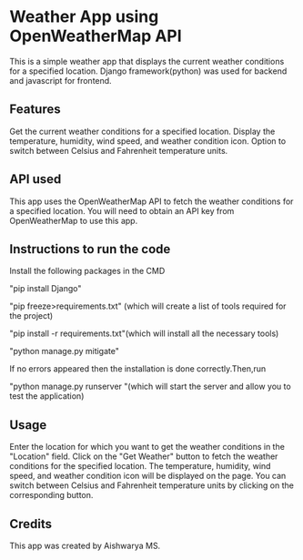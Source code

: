 # **Weather App using OpenWeatherMap API**

This is a simple weather app that displays the current weather conditions for a specified location.
Django framework(python) was used for backend and javascript for frontend.

## **Features**

Get the current weather conditions for a specified location.
Display the temperature, humidity, wind speed, and weather condition icon.
Option to switch between Celsius and Fahrenheit temperature units.

## **API used**

This app uses the OpenWeatherMap API to fetch the weather conditions for a specified location. 
You will need to obtain an API key from OpenWeatherMap to use this app.

## **Instructions to run the code**

Install the following packages in the CMD

"pip install Django"

"pip freeze>requirements.txt" (which will create a list of tools required for the project)

"pip install -r requirements.txt"(which will install all the necessary tools)

"python manage.py mitigate"

If no errors appeared then the installation is done correctly.Then,run 

"python manage.py runserver "(which will start the server and allow you to test the application)

## **Usage**

Enter the location for which you want to get the weather conditions in the "Location" field.
Click on the "Get Weather" button to fetch the weather conditions for the specified location.
The temperature, humidity, wind speed, and weather condition icon will be displayed on the page.
You can switch between Celsius and Fahrenheit temperature units by clicking on the corresponding button.

## **Credits**

This app was created by Aishwarya MS.
